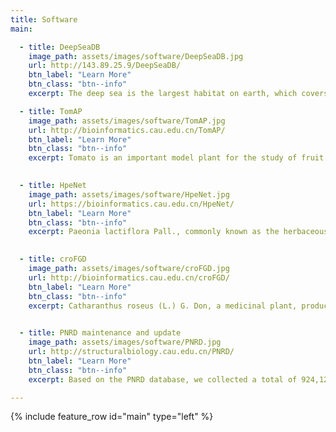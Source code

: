 ```yaml
---
title: Software
main:

  - title: DeepSeaDB
    image_path: assets/images/software/DeepSeaDB.jpg
    url: http://143.89.25.9/DeepSeaDB/
    btn_label: "Learn More"
    btn_class: "btn--info"
    excerpt: The deep sea is the largest habitat on earth, which covers 71% of the world's surface and is largely unexplored yet. DeepSeaDB is the most comprehensive genomic DataBase specifically for Deep-Sea species. It integrated vast genomic resources and offered functional support toolkits for multi-dimensional analysis. 

  - title: TomAP
    image_path: assets/images/software/TomAP.jpg
    url: http://bioinformatics.cau.edu.cn/TomAP/
    btn_label: "Learn More"
    btn_class: "btn--info"
    excerpt: Tomato is an important model plant for the study of fruit ripening and disease resistance, but the gene function remains largely unknown. We integrated multi-omics data to offer invaluable insights into the intricate web of biological interactions and presented the Tomato multi-omics data Analysis Platform. 
      

  - title: HpeNet
    image_path: assets/images/software/HpeNet.jpg
    url: https://bioinformatics.cau.edu.cn/HpeNet/
    btn_label: "Learn More"
    btn_class: "btn--info"
    excerpt: Paeonia lactiflora Pall., commonly known as the herbaceous peony, is an ornamental flowering plant known around the world. We produced 40 in-house RNA-seq datasets from 10 different tissues and performed de novo transcriptome assembly to obtain a complete transcriptome. Moreover,we had constructed the co-expression network database.
  

  - title: croFGD
    image_path: assets/images/software/croFGD.jpg
    url: http://bioinformatics.cau.edu.cn/croFGD/
    btn_label: "Learn More"
    btn_class: "btn--info"
    excerpt: Catharanthus roseus (L.) G. Don, a medicinal plant, produces monoterpene indole alkaloids (MIAs) derived from secologanin and tryptamine. Based on transcriptomic data sets, we constructed co-expression network and performed network search, network comparison and network analysis. The information of gene family, KEGG pathway, GO terms and miRNA was integrated into the database.
    

  - title: PNRD maintenance and update
    image_path: assets/images/software/PNRD.jpg
    url: http://structuralbiology.cau.edu.cn/PNRD/
    btn_label: "Learn More"
    btn_class: "btn--info"
    excerpt: Based on the PNRD database, we collected a total of 924,127 entries of 14 different types of ncRNAs from 221 plant species. Targets of miRNAs were extended to 900,771 pairs in 57 species, and the number of miRNA expression profiles reached 142 in 47 species.

---
```


{% include feature_row id="main" type="left" %}
